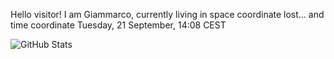 Hello visitor! I am Giammarco, currently living in space coordinate lost... and time coordinate Tuesday, 21 September, 14:08 CEST

![GitHub Stats](https://github-readme-stats.vercel.app/api?username=grcasanova)
